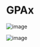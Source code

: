 # GPAx
 ![image](https://github.com/user-attachments/assets/07125ff5-8f2f-4d3b-9041-ed2b033313ed)

![image](https://github.com/user-attachments/assets/f67fd054-9769-4df4-83b7-3e48f0ce73cc)
